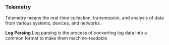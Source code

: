 ### Telemetry
Telemetry means the real-time collection, transmission, and analysis of data from various systems, devices, and networks.


**Log Parsing**
Log parsing is the process of converting log data into a common format to make them machine-readable